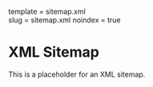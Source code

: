 template = sitemap.xml  
slug = sitemap.xml
noindex = true


# XML Sitemap

This is a placeholder for an XML sitemap.